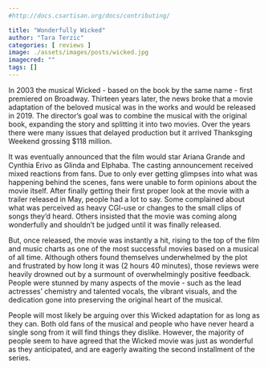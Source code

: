 ```yaml
---
#http://docs.csartisan.org/docs/contributing/

title: "Wonderfully Wicked"
author: "Tara Terzic"
categories: [ reviews ]
image: ./assets/images/posts/wicked.jpg
imagecred: ""
tags: []
---
```

In 2003 the musical Wicked - based on the book by the same name - first premiered on Broadway. Thirteen years later, the news broke that a movie adaptation of the beloved musical was in the works and would be released in 2019. The director’s goal was to combine the musical with the original book, expanding the story and splitting it into two movies. Over the years there were many issues that delayed production but it arrived Thanksging Weekend grossing $118 million.

It was eventually announced that the film would star Ariana Grande and Cynthia Erivo as Glinda and Elphaba. The casting announcement received mixed reactions from fans. Due to only ever getting glimpses into what was happening behind the scenes, fans were unable to form opinions about the movie itself. After finally getting their first proper look at the movie with a trailer released in May, people had a lot to say. Some complained about what was perceived as heavy CGI-use or changes to the small clips of songs they’d heard. Others insisted that the movie was coming along wonderfully and shouldn’t be judged until it was finally released.

But, once released, the movie was instantly a hit, rising to the top of the film and music charts as one of the most successful movies based on a musical of all time. Although others found themselves underwhelmed by the plot and frustrated by how long it was (2 hours 40 minutes), those reviews were heavily drowned out by a surmount of overwhelmingly positive feedback. People were stunned by many aspects of the movie - such as the lead actresses’ chemistry and talented vocals, the vibrant visuals, and the dedication gone into preserving the original heart of the musical.

People will most likely be arguing over this Wicked adaptation for as long as they can. Both old fans of the musical and people who have never heard a single song from it will find things they dislike. However, the majority of people seem to have agreed that the Wicked movie was just as wonderful as they anticipated, and are eagerly awaiting the second installment of the series.
